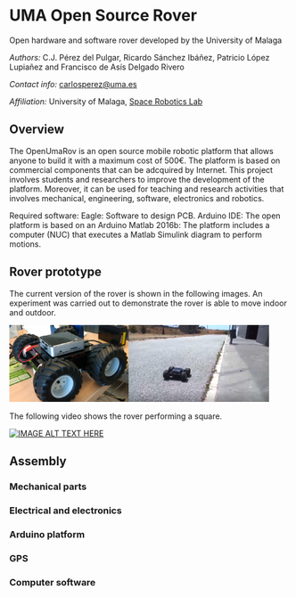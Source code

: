 # UMA Open Source Rover
Open hardware and software rover developed by the University of Malaga

*Authors:* C.J. Pérez del Pulgar, Ricardo Sánchez Ibáñez, Patricio López Lupiañez and Francisco de Asís Delgado Rivero

*Contact info:* carlosperez@uma.es

*Affiliation:* University of Malaga, [Space Robotics Lab](https://www.uma.es/robotics-and-mechatronics/info/107542/robotica-espacial/)

## Overview
The OpenUmaRov is an open source mobile robotic platform that allows anyone to build it with a maximum cost of 500€. The platform is based on commercial components that can be adcquired by Internet. This project involves students and researchers to improve the development of the platform. Moreover, it can be used for teaching and research activities that involves mechanical, engineering, software, electronics and robotics.

Required software:
Eagle: Software to design PCB.
Arduino IDE: The open platform is based on an Arduino
Matlab 2016b: The platform includes a computer (NUC) that executes a Matlab Simulink diagram to perform motions.

## Rover prototype

The current version of the rover is shown in the following images. An experiment was carried out to demonstrate the rover is able to move indoor and outdoor.

<p><img src="Images/3.5.PNG" width="42.5%"/><img src="Images/roverexterior.PNG" width="50%"/></p>

The following video shows the rover performing a square.

[![IMAGE ALT TEXT HERE](https://img.youtube.com/vi/3GoUsZBUTmU/0.jpg)](https://www.youtube.com/watch?v=3GoUsZBUTmU)

## Assembly

### Mechanical parts

### Electrical and electronics

### Arduino platform

### GPS

### Computer software




